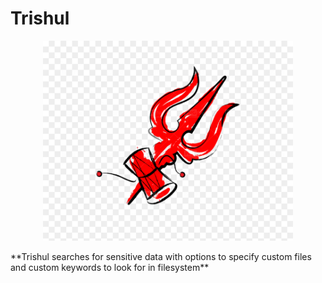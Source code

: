 # Trishul
<p align="center" >
  <img src="https://github.com/SxNade/Trishul/blob/main/extras/trishul.png" width="400"/>
</p>
**Trishul searches for sensitive data with options to specify custom files and custom keywords to look for in filesystem**
